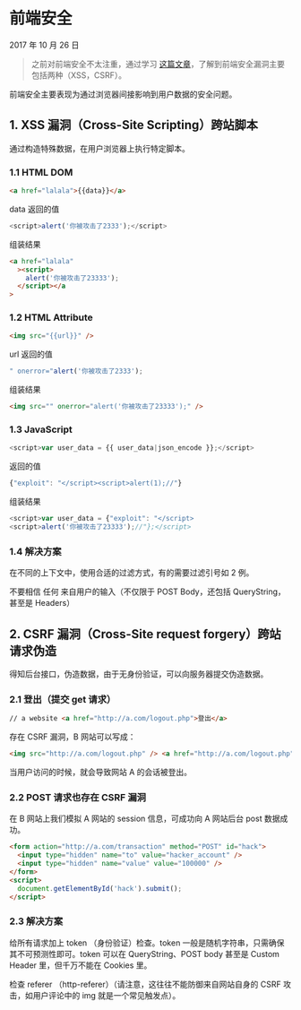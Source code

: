 # 前端安全

2017 年 10 月 26 日

> 之前对前端安全不太注重，通过学习 [这篇文章](https://breeswish.org/blog/2014/07/01/common-web-dev-security-issues)，了解到前端安全漏洞主要包括两种（XSS，CSRF）。

前端安全主要表现为通过浏览器间接影响到用户数据的安全问题。

## 1. XSS 漏洞（Cross-Site Scripting）跨站脚本

通过构造特殊数据，在用户浏览器上执行特定脚本。

### 1.1 HTML DOM

```html
<a href="lalala">{{data}}</a>
```

data 返回的值

```javascript
<script>alert('你被攻击了2333');</script>
```

组装结果

```html
<a href="lalala"
  ><script>
    alert('你被攻击了23333');
  </script></a
>
```

### 1.2 HTML Attribute

```html
<img src="{{url}}" />
```

url 返回的值

```javascript
" onerror="alert('你被攻击了2333');
```

组装结果

```html
<img src="" onerror="alert('你被攻击了23333');" />
```

### 1.3 JavaScript

```javascript
<script>var user_data = {{ user_data|json_encode }};</script>
```

返回的值

```javascript
{"exploit": "</script><script>alert(1);//"}
```

组装结果

```javascript
<script>var user_data = {"exploit": "</script>
<script>alert('你被攻击了23333');//"};</script>
```

### 1.4 解决方案

在不同的上下文中，使用合适的过滤方式，有的需要过滤引号如 2 例。

不要相信 任何 来自用户的输入（不仅限于 POST Body，还包括 QueryString，甚至是 Headers）

## 2. CSRF 漏洞（Cross-Site request forgery）跨站请求伪造

得知后台接口，伪造数据，由于无身份验证，可以向服务器提交伪造数据。

### 2.1 登出（提交 get 请求）

```html
// a website <a href="http://a.com/logout.php">登出</a>
```

存在 CSRF 漏洞，B 网站可以写成：

```html
<img src="http://a.com/logout.php" /> <a href="http://a.com/logout.php">登出</a>
```

当用户访问的时候，就会导致网站 A 的会话被登出。

### 2.2 POST 请求也存在 CSRF 漏洞

在 B 网站上我们模拟 A 网站的 session 信息，可成功向 A 网站后台 post 数据成功。

```html
<form action="http://a.com/transaction" method="POST" id="hack">
  <input type="hidden" name="to" value="hacker_account" />
  <input type="hidden" name="value" value="100000" />
</form>
<script>
  document.getElementById('hack').submit();
</script>
```

### 2.3 解决方案

给所有请求加上 token （身份验证）检查。token 一般是随机字符串，只需确保其不可预测性即可。token 可以在 QueryString、POST body 甚至是 Custom Header 里，但千万不能在 Cookies 里。

检查 referer （http-referer）（请注意，这往往不能防御来自网站自身的 CSRF 攻击，如用户评论中的 img 就是一个常见触发点）。
